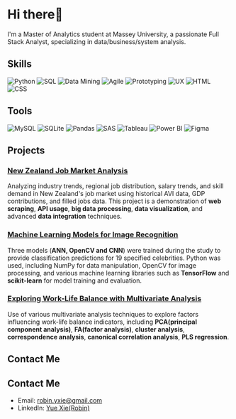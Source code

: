 # Hi there👋

I'm a Master of Analytics student at Massey University, a passionate Full Stack Analyst, specializing in data/business/system analysis. 

## Skills

![Python](https://img.shields.io/badge/Python-3776AB?style=flat-square&logo=python&logoColor=white)
![SQL](https://img.shields.io/badge/SQL-4479A1?style=flat-square&logo=postgresql&logoColor=white)
![Data Mining](https://img.shields.io/badge/Data%20Mining-FF6F00?style=flat-square&logo=dataiku&logoColor=white)
![Agile](https://img.shields.io/badge/Agile-61DAFB?style=flat-square&logo=agile&logoColor=white)
![Prototyping](https://img.shields.io/badge/Prototyping-FFB6C1?style=flat-square&logo=figma&logoColor=white)
![UX](https://img.shields.io/badge/UX-FF69B4?style=flat-square&logo=ux&logoColor=white)
![HTML](https://img.shields.io/badge/HTML-E34F26?style=flat-square&logo=html5&logoColor=white)
![CSS](https://img.shields.io/badge/CSS-1572B6?style=flat-square&logo=css3&logoColor=white)

## Tools

![MySQL](https://img.shields.io/badge/MySQL-4479A1?style=flat-square&logo=mysql&logoColor=white)
![SQLite](https://img.shields.io/badge/SQLite-003B57?style=flat-square&logo=sqlite&logoColor=white)
![Pandas](https://img.shields.io/badge/Pandas-150458?style=flat-square&logo=pandas&logoColor=white)
![SAS](https://img.shields.io/badge/SAS-0076A8?style=flat-square&logo=sas&logoColor=white)
![Tableau](https://img.shields.io/badge/Tableau-E97627?style=flat-square&logo=tableau&logoColor=white)
![Power BI](https://img.shields.io/badge/PowerBI-F2C811?style=flat-square&logo=powerbi&logoColor=black)
![Figma](https://img.shields.io/badge/Figma-F24E1E?style=flat-square&logo=figma&logoColor=white)



## Projects

### [New Zealand Job Market Analysis](https://strostro.github.io/portfolio/Python/NZ-Job-Landscape.html)
Analyzing industry trends, regional job distribution, salary trends, and skill demand in New Zealand's job market using historical AVI data, GDP contributions, and filled jobs data.
This project is a demonstration of **web scraping**, **API usage**, **big data processing**, **data visualization**, and advanced **data integration** techniques.

### [Machine Learning Models for Image Recognition](https://strostro.github.io/portfolio/DataMining/Celebrity%20Classification.htm)
Three models (**ANN, OpenCV and CNN**) were trained during the study to provide classification predictions for 19 specified celebrities. Python was used, including NumPy for data manipulation, OpenCV for image processing, and various machine learning libraries such as **TensorFlow** and **scikit-learn** for model training and evaluation.

### [Exploring Work-Life Balance with Multivariate Analysis](https://strostro.github.io/portfolio/Multivariate%20Analysis/MultivariateAnalysis.htm)
Use of various multivariate analysis techniques to explore factors influencing work-life balance indicators, including **PCA(principal component analysis)**, **FA(factor analysis)**, **cluster analysis**, **correspondence analysis**, **canonical correlation analysis**, **PLS regression**. 

## Contact Me

## Contact Me

- Email: [robin.yxie@gmail.com](mailto:robin.yxie@gmail.com)
- LinkedIn: [Yue Xie(Robin)](https://www.linkedin.com/in/yue-xie-77377b2ba/)


